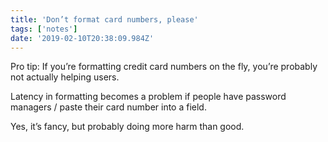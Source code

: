 ```yaml
---
title: 'Don’t format card numbers, please'
tags: ['notes'] 
date: '2019-02-10T20:38:09.984Z'
---
```

Pro tip: If you’re formatting credit card numbers on the fly, you’re probably not actually helping users. 

Latency in formatting becomes a problem if people have password managers / paste their card number into a field.

Yes, it’s fancy, but probably doing more harm than good.